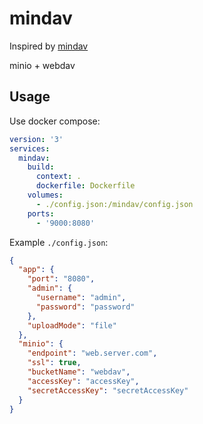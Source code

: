 # mindav

Inspired by [mindav]

minio + webdav

[mindav]: https://github.com/totoval/mindav

## Usage

Use docker compose:

```yaml
version: '3'
services:
  mindav:
    build:
      context: .
      dockerfile: Dockerfile
    volumes:
      - ./config.json:/mindav/config.json
    ports:
      - '9000:8080'
```

Example `./config.json`:

```json
{
  "app": {
    "port": "8080",
    "admin": {
      "username": "admin",
      "password": "password"
    },
    "uploadMode": "file"
  },
  "minio": {
    "endpoint": "web.server.com",
    "ssl": true,
    "bucketName": "webdav",
    "accessKey": "accessKey",
    "secretAccessKey": "secretAccessKey"
  }
}
```
